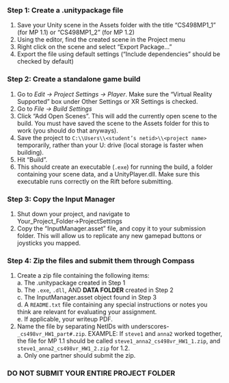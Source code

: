 ### Step 1: Create a .unitypackage file

1. Save your Unity scene in the Assets folder with the title “CS498MP1_1” (for MP 1.1) or
“CS498MP1_2” (for MP 1.2)
2. Using the editor, find the created scene in the Project menu
3. Right click on the scene and select “Export Package…”
4. Export the file using default settings (“Include dependencies” should be checked by default)

### Step 2: Create a standalone game build

1. Go to *Edit → Project Settings → Player*. Make sure the “Virtual Reality Supported” box under
Other Settings or XR Settings is checked.
2. Go to *File → Build Settings*
3. Click “Add Open Scenes”. This will add the currently open scene to the build. You must have
saved the scene to the Assets folder for this to work (you should do that anyways).
4. Save the project to `C:\\Users\\<student’s netid>\\<project name>` temporarily, rather than your
U: drive (local storage is faster when building).
5. Hit “Build”.
6. This should create an executable (`.exe`) for running the build, a folder containing your scene
data, and a UnityPlayer.dll. Make sure this executable runs correctly on the Rift before
submitting.

### Step 3: Copy the Input Manager

1. Shut down your project, and navigate to Your_Project_Folder→ProjectSettings
2. Copy the “InputManager.asset” file, and copy it to your submission folder. This will allow us to
replicate any new gamepad buttons or joysticks you mapped.

### Step 4: Zip the files and submit them through Compass

1. Create a zip file containing the following items:  
a. The .unitypackage created in Step 1  
b. The `.exe`, `.dll`, AND **DATA FOLDER​** created in Step 2  
c. The InputManager.asset object found in Step 3  
d. A `README.txt` file containing any special instructions or notes you think are relevant for
evaluating your assignment.  
e. If applicable, your writeup PDF.  
2. Name the file by separating NetIDs with underscores- `_cs498vr_HW1_part#.zip`. EXAMPLE: If
`steve1` and `anna2` worked together, the file for MP 1.1 should be called
`steve1_anna2_cs498vr_HW1_1.zip`, and `steve1_anna2_cs498vr_HW1_2.zip` for 1.2.  
a. Only one partner should submit the zip.


### DO NOT SUBMIT YOUR ENTIRE PROJECT FOLDER